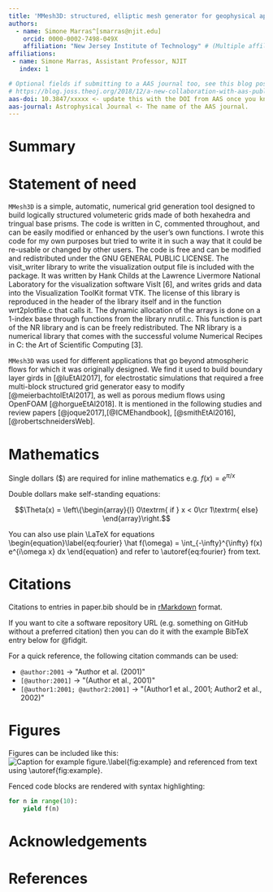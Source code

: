 ```yaml
---
title: 'MMesh3D: structured, elliptic mesh generator for geophysical applications (and beyond)'
authors:
  - name: Simone Marras^[smarras@njit.edu]
    orcid: 0000-0002-7498-049X
    affiliation: "New Jersey Institute of Technology" # (Multiple affiliations must be quoted)
affiliations:
 - name: Simone Marras, Assistant Professor, NJIT
   index: 1

# Optional fields if submitting to a AAS journal too, see this blog post:
# https://blog.joss.theoj.org/2018/12/a-new-collaboration-with-aas-publishing
aas-doi: 10.3847/xxxxx <- update this with the DOI from AAS once you know it.
aas-journal: Astrophysical Journal <- The name of the AAS journal.
---
```


# Summary


# Statement of need 

`MMesh3D` is a simple, automatic, numerical grid generation tool designed
to build logically structured volumeteric grids made of both hexahedra and tringual base prisms.
The code is written in C, commented throughout, and can be easily modified
or enhanced by the user’s own functions. I wrote this code for my own purposes but
tried to write it in such a way that it could be re-usable or changed by other users. The
code is free and can be modified and redistributed under the GNU GENERAL PUBLIC
LICENSE.
The visit_writer library to write the visualization output file is included with the package.
It was written by Hank Childs at the Lawrence Livermore National Laboratory
for the visualization software VisIt [6], and writes grids and data into the Visualization
ToolKit format VTK. The license of this library is reproduced in the header of the library
itself and in the function wrt2plotfile.c that calls it.
The dynamic allocation of the arrays is done on a 1-index base through functions from
the library nrutil.c. This function is part of the NR library and is can be freely redistributed.
The NR library is a numerical library that comes with the successful volume
Numerical Recipes in C: the Art of Scientific Computing [3].


`MMesh3D` was used for different applications that go beyond atmospheric flows for which it was originally designed. We find it used to build boundary layer girds in [@luEtAl2017], for electrostatic simulations that required a free multi-block structured grid generator easy to modify [@meierbachtolEtAl2017], as well as porous medium flows using OpenFOAM [@horgueEtAl2018]. It is mentioned in the following studies and review papers [@joque2017],[@ICMEhandbook], [@smithEtAl2016], [@robertschneidersWeb].

# Mathematics

Single dollars ($) are required for inline mathematics e.g. $f(x) = e^{\pi/x}$

Double dollars make self-standing equations:

$$\Theta(x) = \left\{\begin{array}{l}
0\textrm{ if } x < 0\cr
1\textrm{ else}
\end{array}\right.$$

You can also use plain \LaTeX for equations
\begin{equation}\label{eq:fourier}
\hat f(\omega) = \int_{-\infty}^{\infty} f(x) e^{i\omega x} dx
\end{equation}
and refer to \autoref{eq:fourier} from text.

# Citations

Citations to entries in paper.bib should be in
[rMarkdown](http://rmarkdown.rstudio.com/authoring_bibliographies_and_citations.html)
format.

If you want to cite a software repository URL (e.g. something on GitHub without a preferred
citation) then you can do it with the example BibTeX entry below for @fidgit.

For a quick reference, the following citation commands can be used:
- `@author:2001`  ->  "Author et al. (2001)"
- `[@author:2001]` -> "(Author et al., 2001)"
- `[@author1:2001; @author2:2001]` -> "(Author1 et al., 2001; Author2 et al., 2002)"

# Figures

Figures can be included like this:
![Caption for example figure.\label{fig:example}](figure.png)
and referenced from text using \autoref{fig:example}.

Fenced code blocks are rendered with syntax highlighting:
```python
for n in range(10):
    yield f(n)
``` 

# Acknowledgements


# References
